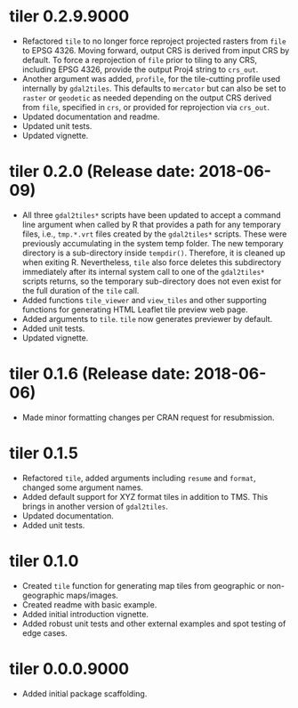 # tiler 0.2.9.9000

* Refactored `tile` to no longer force reproject projected rasters from `file` to EPSG 4326. Moving forward, output CRS is derived from input CRS by default. To force a reprojection of `file` prior to tiling to any CRS, including EPSG 4326, provide the output Proj4 string to `crs_out`.
* Another argument was added, `profile`, for the tile-cutting profile used internally by `gdal2tiles`. This defaults to `mercator` but can also be set to `raster` or `geodetic` as needed depending on the output CRS derived from `file`, specified in `crs`, or provided for reprojection via `crs_out`.
* Updated documentation and readme.
* Updated unit tests.
* Updated vignette.

# tiler 0.2.0 (Release date: 2018-06-09)

* All three `gdal2tiles*` scripts have been updated to accept a command line argument when called by R that provides a path for any temporary files, i.e., `tmp.*.vrt` files created by the `gdal2tiles*` scripts. These were previously accumulating in the system temp folder. The new temporary directory is a sub-directory inside `tempdir()`. Therefore, it is cleaned up when exiting R. Nevertheless, `tile` also force deletes this subdirectory immediately after its internal system call to one of the `gdal2tiles*` scripts returns, so the temporary sub-directory does not even exist for the full duration of the `tile` call.
* Added functions `tile_viewer` and `view_tiles` and other supporting functions for generating HTML Leaflet tile preview web page.
* Added arguments to `tile`. `tile` now generates previewer by default.
* Added unit tests.
* Updated vignette.

# tiler 0.1.6 (Release date: 2018-06-06)

* Made minor formatting changes per CRAN request for resubmission.

# tiler 0.1.5

* Refactored `tile`, added arguments including `resume` and `format`, changed some argument names.
* Added default support for XYZ format tiles in addition to TMS. This brings in another version of `gdal2tiles`.
* Updated documentation.
* Added unit tests.

# tiler 0.1.0

* Created `tile` function for generating map tiles from geographic or non-geographic maps/images.
* Created readme with basic example.
* Added initial introduction vignette.
* Added robust unit tests and other external examples and spot testing of edge cases.

# tiler 0.0.0.9000

* Added initial package scaffolding.
